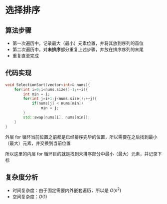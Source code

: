 
# 选择排序

## 算法步骤

- 第一次遍历中，记录最大（最小）元素位置，并将其放到序列的首位
- 第二次遍历中，对**未排序**部分重复上述步骤，并放在排序序列的末尾
- 重复直至完成

## 代码实现

```cpp
void SelectionSort(vector<int>& nums){
    for(int i=0;i<nums.size()-1;++i){
        int min = i;
        for(int j=i+1;j<nums.size();++j){
            if(nums[j] < nums[min])
                min = j;
        }
        std::swap(nums[i], nums[min]);
    }
}
```

外层 for 循环当前位置之前都是已经排序完毕的位置，所以需要在之后找到最小（最大）元素，并交换到当前位置

所以这里的内层 for 循环目的就是找到未排序部分中最小（最大）元素，并记录下标

## 复杂度分析

- 时间复杂度：由于固定需要内外嵌套遍历，所以是 $O(n^2)$
- 空间复杂度：$O(1)$

